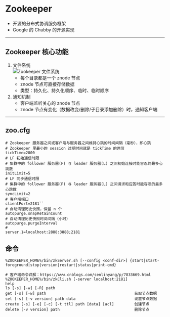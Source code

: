 # Zookeeper
- 开源的分布式协调服务框架
- Google 的 Chubby 的开源实现
---
## Zookeeper 核心功能
1. 文件系统  
    ![Zookeeper 文件系统](http://img2.mukewang.com/60c24f0d000148fb03860338.jpg)
    - 每个目录都是一个 znode 节点
    - znode 节点可直接存储数据
    - 类型：持久化、持久化顺序、临时、临时顺序
2. 通知机制
    - 客户端监听关心的 znode 节点
    - znode 节点有变化（数据改变/删除/子目录添加删除）时，通知客户端
---
## zoo.cfg
```
# Zookeeper 服务器之间或客户端与服务器之间维持心跳的时间间隔（毫秒），即心跳
# Zookeeper 里最小的 session 过期时间就是 tickTime 的两倍
tickTime=2000
# LF 初始通信时限
# 集群中的 follower 服务器(F) 与 leader 服务器(L) 之间初始连接时能容忍的最多心跳数
initLimit=5
# LF 同步通信时限
# 集群中的 follower 服务器(F) 与 leader 服务器(L) 之间请求和应答时能容忍的最多心跳数
syncLimit=2
# 客户端端口
clientPort=2181``
# 自动清理历史快照，保留 n 个
autopurge.snapRetainCount
# 自动清理历史快照时间间隔（小时）
autopurge.purgeInterval
#
server.1=localhost:2888:3888;2181
```
## 命令
```
%ZOOKEEPER_HOME%/bin/zkServer.sh [--config <conf-dir>] {start|start-foreground|stop|version|restart|status|print-cmd}

# 客户端命令详解：https://www.cnblogs.com/senlinyang/p/7833669.html
%ZOOKEEPER_HOME%/bin/zkCli.sh [-server localhost:2181]
help
ls [-s] [-w] [-R] path
get [-s] [-w] path                                       获取节点数据
set [-s] [-v version] path data                          设置节点数据
create [-s] [-e] [-c] [-t ttl] path [data] [acl]         创建节点
delete [-v version] path                                 删除节点
```
